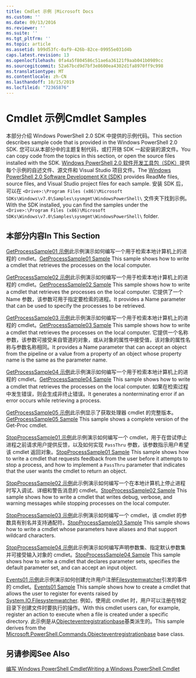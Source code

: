 ```yaml
---
title: Cmdlet 示例 |Microsoft Docs
ms.custom: ''
ms.date: 09/13/2016
ms.reviewer: ''
ms.suite: ''
ms.tgt_pltfrm: ''
ms.topic: article
ms.assetid: b99d53fc-0af9-426b-82ce-09955e031d4b
caps.latest.revision: 13
ms.openlocfilehash: 0fa4a5f804586c51ae6a36121f9aab041b0989cc
ms.sourcegitcommit: 52a67bcd9d7bf3e8600ea4302d1fa8970ff9c998
ms.translationtype: MT
ms.contentlocale: zh-CN
ms.lasthandoff: 10/15/2019
ms.locfileid: "72365876"
---
```

# <a name="cmdlet-samples"></a><span data-ttu-id="8e1db-102">Cmdlet 示例</span><span class="sxs-lookup"><span data-stu-id="8e1db-102">Cmdlet Samples</span></span>

<span data-ttu-id="8e1db-103">本部分介绍 Windows PowerShell 2.0 SDK 中提供的示例代码。</span><span class="sxs-lookup"><span data-stu-id="8e1db-103">This section describes sample code that is provided in the Windows PowerShell 2.0 SDK.</span></span> <span data-ttu-id="8e1db-104">您可以从本部分中的主题复制代码，或打开随 SDK 一起安装的源文件。</span><span class="sxs-lookup"><span data-stu-id="8e1db-104">You can copy code from the topics in this section, or open the source files installed with the SDK.</span></span> <span data-ttu-id="8e1db-105">[Windows PowerShell 2.0 软件开发工具包（SDK）](https://www.microsoft.com/en-us/download/details.aspx?id=2560)提供每个示例的自述文件、源文件和 Visual Studio 项目文件。</span><span class="sxs-lookup"><span data-stu-id="8e1db-105">The [Windows PowerShell 2.0 Software Development Kit (SDK)](https://www.microsoft.com/en-us/download/details.aspx?id=2560) provides ReadMe files, source files, and Visual Studio project files for each sample.</span></span> <span data-ttu-id="8e1db-106">安装 SDK 后，可以在 `<Drive>:\Program Files (x86)\Microsoft SDKs\Windows\v7.0\Samples\sysmgmt\WindowsPowerShell\` 文件夹下找到示例。</span><span class="sxs-lookup"><span data-stu-id="8e1db-106">With the SDK installed, you can find the samples under the `<Drive>:\Program Files (x86)\Microsoft SDKs\Windows\v7.0\Samples\sysmgmt\WindowsPowerShell\` folder.</span></span>

## <a name="in-this-section"></a><span data-ttu-id="8e1db-107">本部分内容</span><span class="sxs-lookup"><span data-stu-id="8e1db-107">In This Section</span></span>

<span data-ttu-id="8e1db-108">[GetProcessSample01 示例](./getprocesssample01-sample.md)此示例演示如何编写一个用于检索本地计算机上的进程的 cmdlet。</span><span class="sxs-lookup"><span data-stu-id="8e1db-108">[GetProcessSample01 Sample](./getprocesssample01-sample.md) This sample shows how to write a cmdlet that retrieves the processes on the local computer.</span></span>

<span data-ttu-id="8e1db-109">[GetProcessSample02 示例](./getprocesssample02-sample.md)此示例演示如何编写一个用于检索本地计算机上的进程的 cmdlet。</span><span class="sxs-lookup"><span data-stu-id="8e1db-109">[GetProcessSample02 Sample](./getprocesssample02-sample.md) This sample shows how to write a cmdlet that retrieves the processes on the local computer.</span></span> <span data-ttu-id="8e1db-110">它提供了一个 Name 参数，该参数可用于指定要检索的进程。</span><span class="sxs-lookup"><span data-stu-id="8e1db-110">It provides a Name parameter that can be used to specify the processes to be retrieved.</span></span>

<span data-ttu-id="8e1db-111">[GetProcessSample03 示例](./getprocesssample03-sample.md)此示例演示如何编写一个用于检索本地计算机上的进程的 cmdlet。</span><span class="sxs-lookup"><span data-stu-id="8e1db-111">[GetProcessSample03 Sample](./getprocesssample03-sample.md) This sample shows how to write a cmdlet that retrieves the processes on the local computer.</span></span> <span data-ttu-id="8e1db-112">它提供一个名称参数，该参数可接受来自管道的对象，或从对象的属性中接受值，该对象的属性名称与参数名称相同。</span><span class="sxs-lookup"><span data-stu-id="8e1db-112">It provides a Name parameter that can accept an object from the pipeline or a value from a property of an object whose property name is the same as the parameter name.</span></span>

<span data-ttu-id="8e1db-113">[GetProcessSample04 示例](./getprocesssample04-sample.md)此示例演示如何编写一个用于检索本地计算机上的进程的 cmdlet。</span><span class="sxs-lookup"><span data-stu-id="8e1db-113">[GetProcessSample04 Sample](./getprocesssample04-sample.md) This sample shows how to write a cmdlet that retrieves the processes on the local computer.</span></span> <span data-ttu-id="8e1db-114">如果在检索过程中发生错误，则会生成非终止错误。</span><span class="sxs-lookup"><span data-stu-id="8e1db-114">It generates a nonterminating error if an error occurs while retrieving a process.</span></span>

<span data-ttu-id="8e1db-115">[GetProcessSample05 示例](./getprocesssample05-sample.md)此示例显示了获取处理器 cmdlet 的完整版本。</span><span class="sxs-lookup"><span data-stu-id="8e1db-115">[GetProcessSample05 Sample](./getprocesssample05-sample.md) This sample shows a complete version of the Get-Proc cmdlet.</span></span>

<span data-ttu-id="8e1db-116">[StopProcessSample01 示例](./stopprocesssample01-sample.md)此示例演示如何编写一个 cmdlet，用于在尝试停止进程之前请求用户提供反馈，以及如何实现 `PassThru` 参数，该参数指示用户希望该 cmdlet 返回对象。</span><span class="sxs-lookup"><span data-stu-id="8e1db-116">[StopProcessSample01 Sample](./stopprocesssample01-sample.md) This sample shows how to write a cmdlet that requests feedback from the user before it attempts to stop a process, and how to implement a `PassThru` parameter that indicates that the user wants the cmdlet to return an object.</span></span>

<span data-ttu-id="8e1db-117">[StopProcessSample02 示例](./stopprocesssample02-sample.md)此示例演示如何编写一个在本地计算机上停止进程时写入调试、详细和警告消息的 cmdlet。</span><span class="sxs-lookup"><span data-stu-id="8e1db-117">[StopProcessSample02 Sample](./stopprocesssample02-sample.md) This sample shows how to write a cmdlet that writes debug, verbose, and warning messages while stopping processes on the local computer.</span></span>

<span data-ttu-id="8e1db-118">[StopProcessSample03 示例](./stopprocesssample03-sample.md)此示例演示如何编写一个 cmdlet，该 cmdlet 的参数具有别名并支持通配符。</span><span class="sxs-lookup"><span data-stu-id="8e1db-118">[StopProcessSample03 Sample](./stopprocesssample03-sample.md) This sample shows how to write a cmdlet whose parameters have aliases and that support wildcard characters.</span></span>

<span data-ttu-id="8e1db-119">[StopProcessSample04 示例](./stopprocesssample04-sample.md)此示例演示如何编写声明参数集、指定默认参数集并可接受输入对象的 cmdlet。</span><span class="sxs-lookup"><span data-stu-id="8e1db-119">[StopProcessSample04 Sample](./stopprocesssample04-sample.md) This sample shows how to write a cmdlet that declares parameter sets, specifies the default parameter set, and can accept an input object.</span></span>

<span data-ttu-id="8e1db-120">[Events01 示例](./events01-sample.md)此示例演示如何创建允许用户注册[Filesystemwatcher](/dotnet/api/System.IO.FileSystemWatcher)引发的事件的 cmdlet。</span><span class="sxs-lookup"><span data-stu-id="8e1db-120">[Events01 Sample](./events01-sample.md) This sample shows how to create a cmdlet that allows the user to register for events raised by [System.IO.Filesystemwatcher](/dotnet/api/System.IO.FileSystemWatcher).</span></span> <span data-ttu-id="8e1db-121">例如，使用此 cmdlet 时，用户可以注册在特定目录下创建文件时要执行的操作。</span><span class="sxs-lookup"><span data-stu-id="8e1db-121">With this cmdlet users can, for example, register an action to execute when a file is created under a specific directory.</span></span> <span data-ttu-id="8e1db-122">此示例是从[Objecteventregistrationbase](/dotnet/api/Microsoft.PowerShell.Commands.ObjectEventRegistrationBase)基类派生的。</span><span class="sxs-lookup"><span data-stu-id="8e1db-122">This sample derives from the [Microsoft.PowerShell.Commands.Objecteventregistrationbase](/dotnet/api/Microsoft.PowerShell.Commands.ObjectEventRegistrationBase) base class.</span></span>

## <a name="see-also"></a><span data-ttu-id="8e1db-123">另请参阅</span><span class="sxs-lookup"><span data-stu-id="8e1db-123">See Also</span></span>

[<span data-ttu-id="8e1db-124">编写 Windows PowerShell Cmdlet</span><span class="sxs-lookup"><span data-stu-id="8e1db-124">Writing a Windows PowerShell Cmdlet</span></span>](./writing-a-windows-powershell-cmdlet.md)
